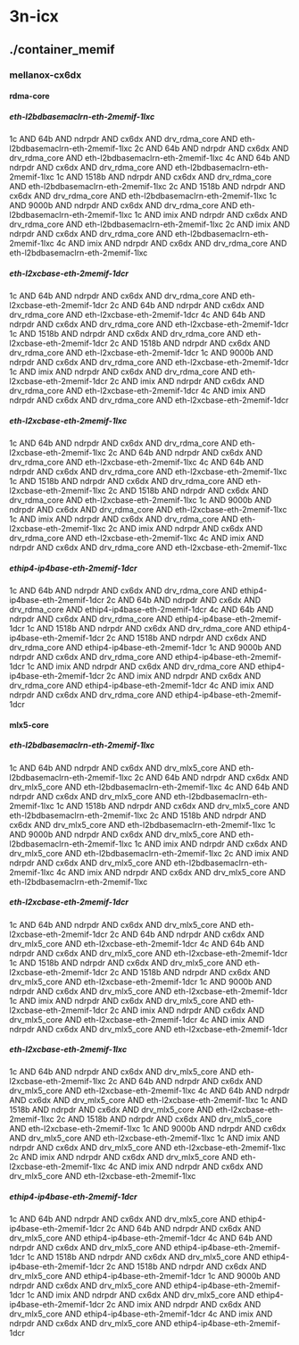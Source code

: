 # 3n-icx
## ./container_memif
### mellanox-cx6dx
#### rdma-core
##### eth-l2bdbasemaclrn-eth-2memif-1lxc
1c AND 64b AND ndrpdr AND cx6dx AND drv_rdma_core AND eth-l2bdbasemaclrn-eth-2memif-1lxc
2c AND 64b AND ndrpdr AND cx6dx AND drv_rdma_core AND eth-l2bdbasemaclrn-eth-2memif-1lxc
4c AND 64b AND ndrpdr AND cx6dx AND drv_rdma_core AND eth-l2bdbasemaclrn-eth-2memif-1lxc
1c AND 1518b AND ndrpdr AND cx6dx AND drv_rdma_core AND eth-l2bdbasemaclrn-eth-2memif-1lxc
2c AND 1518b AND ndrpdr AND cx6dx AND drv_rdma_core AND eth-l2bdbasemaclrn-eth-2memif-1lxc
1c AND 9000b AND ndrpdr AND cx6dx AND drv_rdma_core AND eth-l2bdbasemaclrn-eth-2memif-1lxc
1c AND imix AND ndrpdr AND cx6dx AND drv_rdma_core AND eth-l2bdbasemaclrn-eth-2memif-1lxc
2c AND imix AND ndrpdr AND cx6dx AND drv_rdma_core AND eth-l2bdbasemaclrn-eth-2memif-1lxc
4c AND imix AND ndrpdr AND cx6dx AND drv_rdma_core AND eth-l2bdbasemaclrn-eth-2memif-1lxc
##### eth-l2xcbase-eth-2memif-1dcr
1c AND 64b AND ndrpdr AND cx6dx AND drv_rdma_core AND eth-l2xcbase-eth-2memif-1dcr
2c AND 64b AND ndrpdr AND cx6dx AND drv_rdma_core AND eth-l2xcbase-eth-2memif-1dcr
4c AND 64b AND ndrpdr AND cx6dx AND drv_rdma_core AND eth-l2xcbase-eth-2memif-1dcr
1c AND 1518b AND ndrpdr AND cx6dx AND drv_rdma_core AND eth-l2xcbase-eth-2memif-1dcr
2c AND 1518b AND ndrpdr AND cx6dx AND drv_rdma_core AND eth-l2xcbase-eth-2memif-1dcr
1c AND 9000b AND ndrpdr AND cx6dx AND drv_rdma_core AND eth-l2xcbase-eth-2memif-1dcr
1c AND imix AND ndrpdr AND cx6dx AND drv_rdma_core AND eth-l2xcbase-eth-2memif-1dcr
2c AND imix AND ndrpdr AND cx6dx AND drv_rdma_core AND eth-l2xcbase-eth-2memif-1dcr
4c AND imix AND ndrpdr AND cx6dx AND drv_rdma_core AND eth-l2xcbase-eth-2memif-1dcr
##### eth-l2xcbase-eth-2memif-1lxc
1c AND 64b AND ndrpdr AND cx6dx AND drv_rdma_core AND eth-l2xcbase-eth-2memif-1lxc
2c AND 64b AND ndrpdr AND cx6dx AND drv_rdma_core AND eth-l2xcbase-eth-2memif-1lxc
4c AND 64b AND ndrpdr AND cx6dx AND drv_rdma_core AND eth-l2xcbase-eth-2memif-1lxc
1c AND 1518b AND ndrpdr AND cx6dx AND drv_rdma_core AND eth-l2xcbase-eth-2memif-1lxc
2c AND 1518b AND ndrpdr AND cx6dx AND drv_rdma_core AND eth-l2xcbase-eth-2memif-1lxc
1c AND 9000b AND ndrpdr AND cx6dx AND drv_rdma_core AND eth-l2xcbase-eth-2memif-1lxc
1c AND imix AND ndrpdr AND cx6dx AND drv_rdma_core AND eth-l2xcbase-eth-2memif-1lxc
2c AND imix AND ndrpdr AND cx6dx AND drv_rdma_core AND eth-l2xcbase-eth-2memif-1lxc
4c AND imix AND ndrpdr AND cx6dx AND drv_rdma_core AND eth-l2xcbase-eth-2memif-1lxc
##### ethip4-ip4base-eth-2memif-1dcr
1c AND 64b AND ndrpdr AND cx6dx AND drv_rdma_core AND ethip4-ip4base-eth-2memif-1dcr
2c AND 64b AND ndrpdr AND cx6dx AND drv_rdma_core AND ethip4-ip4base-eth-2memif-1dcr
4c AND 64b AND ndrpdr AND cx6dx AND drv_rdma_core AND ethip4-ip4base-eth-2memif-1dcr
1c AND 1518b AND ndrpdr AND cx6dx AND drv_rdma_core AND ethip4-ip4base-eth-2memif-1dcr
2c AND 1518b AND ndrpdr AND cx6dx AND drv_rdma_core AND ethip4-ip4base-eth-2memif-1dcr
1c AND 9000b AND ndrpdr AND cx6dx AND drv_rdma_core AND ethip4-ip4base-eth-2memif-1dcr
1c AND imix AND ndrpdr AND cx6dx AND drv_rdma_core AND ethip4-ip4base-eth-2memif-1dcr
2c AND imix AND ndrpdr AND cx6dx AND drv_rdma_core AND ethip4-ip4base-eth-2memif-1dcr
4c AND imix AND ndrpdr AND cx6dx AND drv_rdma_core AND ethip4-ip4base-eth-2memif-1dcr
#### mlx5-core
##### eth-l2bdbasemaclrn-eth-2memif-1lxc
1c AND 64b AND ndrpdr AND cx6dx AND drv_mlx5_core AND eth-l2bdbasemaclrn-eth-2memif-1lxc
2c AND 64b AND ndrpdr AND cx6dx AND drv_mlx5_core AND eth-l2bdbasemaclrn-eth-2memif-1lxc
4c AND 64b AND ndrpdr AND cx6dx AND drv_mlx5_core AND eth-l2bdbasemaclrn-eth-2memif-1lxc
1c AND 1518b AND ndrpdr AND cx6dx AND drv_mlx5_core AND eth-l2bdbasemaclrn-eth-2memif-1lxc
2c AND 1518b AND ndrpdr AND cx6dx AND drv_mlx5_core AND eth-l2bdbasemaclrn-eth-2memif-1lxc
1c AND 9000b AND ndrpdr AND cx6dx AND drv_mlx5_core AND eth-l2bdbasemaclrn-eth-2memif-1lxc
1c AND imix AND ndrpdr AND cx6dx AND drv_mlx5_core AND eth-l2bdbasemaclrn-eth-2memif-1lxc
2c AND imix AND ndrpdr AND cx6dx AND drv_mlx5_core AND eth-l2bdbasemaclrn-eth-2memif-1lxc
4c AND imix AND ndrpdr AND cx6dx AND drv_mlx5_core AND eth-l2bdbasemaclrn-eth-2memif-1lxc
##### eth-l2xcbase-eth-2memif-1dcr
1c AND 64b AND ndrpdr AND cx6dx AND drv_mlx5_core AND eth-l2xcbase-eth-2memif-1dcr
2c AND 64b AND ndrpdr AND cx6dx AND drv_mlx5_core AND eth-l2xcbase-eth-2memif-1dcr
4c AND 64b AND ndrpdr AND cx6dx AND drv_mlx5_core AND eth-l2xcbase-eth-2memif-1dcr
1c AND 1518b AND ndrpdr AND cx6dx AND drv_mlx5_core AND eth-l2xcbase-eth-2memif-1dcr
2c AND 1518b AND ndrpdr AND cx6dx AND drv_mlx5_core AND eth-l2xcbase-eth-2memif-1dcr
1c AND 9000b AND ndrpdr AND cx6dx AND drv_mlx5_core AND eth-l2xcbase-eth-2memif-1dcr
1c AND imix AND ndrpdr AND cx6dx AND drv_mlx5_core AND eth-l2xcbase-eth-2memif-1dcr
2c AND imix AND ndrpdr AND cx6dx AND drv_mlx5_core AND eth-l2xcbase-eth-2memif-1dcr
4c AND imix AND ndrpdr AND cx6dx AND drv_mlx5_core AND eth-l2xcbase-eth-2memif-1dcr
##### eth-l2xcbase-eth-2memif-1lxc
1c AND 64b AND ndrpdr AND cx6dx AND drv_mlx5_core AND eth-l2xcbase-eth-2memif-1lxc
2c AND 64b AND ndrpdr AND cx6dx AND drv_mlx5_core AND eth-l2xcbase-eth-2memif-1lxc
4c AND 64b AND ndrpdr AND cx6dx AND drv_mlx5_core AND eth-l2xcbase-eth-2memif-1lxc
1c AND 1518b AND ndrpdr AND cx6dx AND drv_mlx5_core AND eth-l2xcbase-eth-2memif-1lxc
2c AND 1518b AND ndrpdr AND cx6dx AND drv_mlx5_core AND eth-l2xcbase-eth-2memif-1lxc
1c AND 9000b AND ndrpdr AND cx6dx AND drv_mlx5_core AND eth-l2xcbase-eth-2memif-1lxc
1c AND imix AND ndrpdr AND cx6dx AND drv_mlx5_core AND eth-l2xcbase-eth-2memif-1lxc
2c AND imix AND ndrpdr AND cx6dx AND drv_mlx5_core AND eth-l2xcbase-eth-2memif-1lxc
4c AND imix AND ndrpdr AND cx6dx AND drv_mlx5_core AND eth-l2xcbase-eth-2memif-1lxc
##### ethip4-ip4base-eth-2memif-1dcr
1c AND 64b AND ndrpdr AND cx6dx AND drv_mlx5_core AND ethip4-ip4base-eth-2memif-1dcr
2c AND 64b AND ndrpdr AND cx6dx AND drv_mlx5_core AND ethip4-ip4base-eth-2memif-1dcr
4c AND 64b AND ndrpdr AND cx6dx AND drv_mlx5_core AND ethip4-ip4base-eth-2memif-1dcr
1c AND 1518b AND ndrpdr AND cx6dx AND drv_mlx5_core AND ethip4-ip4base-eth-2memif-1dcr
2c AND 1518b AND ndrpdr AND cx6dx AND drv_mlx5_core AND ethip4-ip4base-eth-2memif-1dcr
1c AND 9000b AND ndrpdr AND cx6dx AND drv_mlx5_core AND ethip4-ip4base-eth-2memif-1dcr
1c AND imix AND ndrpdr AND cx6dx AND drv_mlx5_core AND ethip4-ip4base-eth-2memif-1dcr
2c AND imix AND ndrpdr AND cx6dx AND drv_mlx5_core AND ethip4-ip4base-eth-2memif-1dcr
4c AND imix AND ndrpdr AND cx6dx AND drv_mlx5_core AND ethip4-ip4base-eth-2memif-1dcr